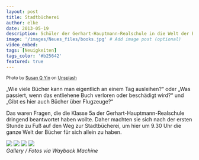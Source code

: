```yaml
---
layout: post
title: Stadtbücherei
author: elke
date: 2013-05-19
description: Schüler der Gerhart-Hauptmann-Realschule in die Welt der Bücherei entführt
image: '/images/Neues_files/books.jpg' # Add image post (optional)
video_embed:
tags: [Neuigkeiten]
tags_color: '#b25642'
featured: true
---
```

<small>Photo by <a href="https://unsplash.com/@syinq?utm_content=creditCopyText&utm_medium=referral&utm_source=unsplash">Susan Q Yin</a> on <a href="https://unsplash.com/photos/books-on-brown-wooden-shelf-2JIvboGLeho?utm_content=creditCopyText&utm_medium=referral&utm_source=unsplash">Unsplash</a></small>
  

„Wie viele Bücher kann man eigentlich an einem Tag ausleihen?“ oder  „Was passiert, wenn das entliehene Buch verloren oder beschädigt wird?“  und  „Gibt es hier auch Bücher über Flugzeuge?“ 

Das waren Fragen, die die Klasse 5a der Gerhart-Hauptmann-Realschule dringend beantwortet haben wollte. Daher machten sie sich nach der ersten Stunde zu Fuß auf den Weg zur Stadtbücherei, um hier um 9.30 Uhr die ganze Welt der Bücher für sich allein zu haben.

<div class="gallery-box">
  <div class="gallery gallery--post">
    <img src="{{site.baseurl}}/images/Neues_files/Buecherei_5a_2013_01.jpg" loading="lazy">
    <img src="{{site.baseurl}}/images/Neues_files/Buecherei_5a_2013_02.jpg" loading="lazy">
    <img src="{{site.baseurl}}/images/Neues_files/Buecherei_5a_2013_03.jpg" loading="lazy">
    <img src="{{site.baseurl}}/images/Neues_files/Buecherei_5a_2013_04.jpg" loading="lazy">    
  </div>
  <em>Gallery / <a target="_blank">Fotos via Wayback Machine</a></em>
</div>